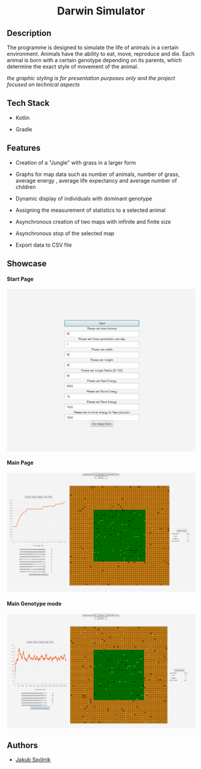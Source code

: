 <h1 align="center">Darwin Simulator</h1>


## Description

The programme is designed to simulate the life of animals in a certain environment. Animals have the ability to eat, move, reproduce and die. Each animal is born with a certain genotype depending on its parents, which determine the exact style of movement of the animal. 

*the graphic styling is for presentation purposes only and the project focused on technical aspects*

## Tech Stack

- Kotlin

- Gradle


## Features

- Creation of a "Jungle" with grass in a larger form

- Graphs for map data such as number of animals, number of grass, average energy , average life expectancy and average number of children

- Dynamic display of individuals with dominant genotype

- Assigning the measurement of statistics to a selected animal

- Asynchronous creation of two maps with infinite and finite size 

- Asynchronous stop of the selected map

- Export data to CSV file

## Showcase
#### Start Page
![Start](/images/photo1.png)

#### Main Page
![main](/images/photo2.png)

#### Main Genotype mode
![Genotype](/images/photo3.png)


## Authors

- [Jakub Spólnik](https://github.com/lawos98)
